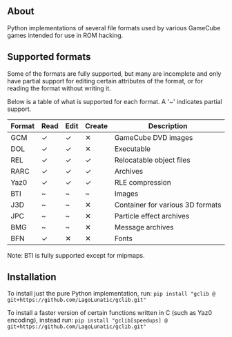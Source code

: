 
## About

Python implementations of several file formats used by various GameCube games intended for use in ROM hacking.

## Supported formats

Some of the formats are fully supported, but many are incomplete and only have partial support for editing certain attributes of the format, or for reading the format without writing it.

Below is a table of what is supported for each format. A '~' indicates partial support.

| Format | Read | Edit| Create | Description |
| ---    | --- | --- | --- | --- |
| GCM    | ✓ | ✓ | ✕ | GameCube DVD images |
| DOL    | ✓ | ✓ | ✕ | Executable |
| REL    | ✓ | ✓ | ✓ | Relocatable object files |
| RARC   | ✓ | ✓ | ✓ | Archives |
| Yaz0   | ✓ | ✓ | ✓ | RLE compression |
| BTI    | ~ | ~ | ~ | Images |
| J3D    | ~ | ~ | ✕ | Container for various 3D formats |
| JPC    | ~ | ~ | ✕ | Particle effect archives |
| BMG    | ~ | ~ | ✕ | Message archives |
| BFN    | ✓ | ✕ | ✕ | Fonts |

Note: BTI is fully supported except for mipmaps.

## Installation

To install just the pure Python implementation, run:
`pip install "gclib @ git+https://github.com/LagoLunatic/gclib.git"`

To install a faster version of certain functions written in C (such as Yaz0 encoding), instead run:
`pip install "gclib[speedups] @ git+https://github.com/LagoLunatic/gclib.git"`
